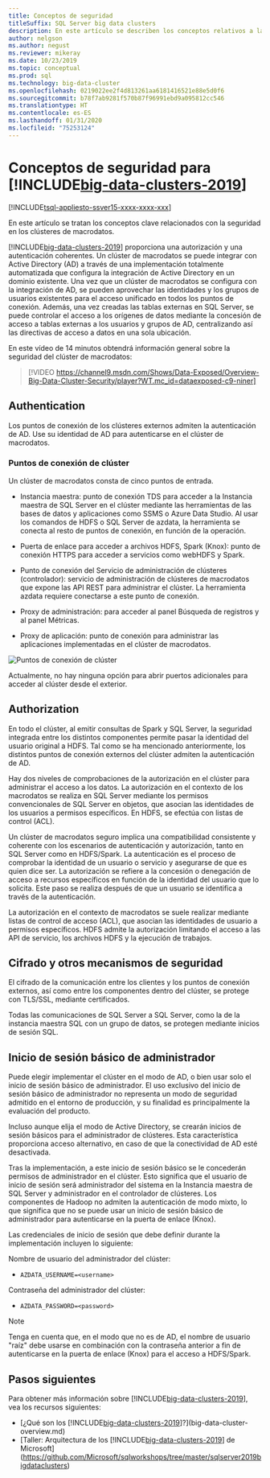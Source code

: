 ```yaml
---
title: Conceptos de seguridad
titleSuffix: SQL Server big data clusters
description: En este artículo se describen los conceptos relativos a la seguridad de los clústeres de macrodatos de SQL Server. Este contenido incluye la descripción de los puntos de conexión del clúster y la autenticación del clúster.
author: nelgson
ms.author: negust
ms.reviewer: mikeray
ms.date: 10/23/2019
ms.topic: conceptual
ms.prod: sql
ms.technology: big-data-cluster
ms.openlocfilehash: 0219022ee2f4d813261aa6181416521e88e5d0f6
ms.sourcegitcommit: b78f7ab9281f570b87f96991ebd9a095812cc546
ms.translationtype: HT
ms.contentlocale: es-ES
ms.lasthandoff: 01/31/2020
ms.locfileid: "75253124"
---
```

# <a name="security-concepts-for-big-data-clusters-2019"></a>Conceptos de seguridad para [!INCLUDE[big-data-clusters-2019](../includes/ssbigdataclusters-ss-nover.md)]

[!INCLUDE[tsql-appliesto-ssver15-xxxx-xxxx-xxx](../includes/tsql-appliesto-ssver15-xxxx-xxxx-xxx.md)]

En este artículo se tratan los conceptos clave relacionados con la seguridad en los clústeres de macrodatos.

[!INCLUDE[big-data-clusters-2019](../includes/ssbigdataclusters-ss-nover.md)] proporciona una autorización y una autenticación coherentes. Un clúster de macrodatos se puede integrar con Active Directory (AD) a través de una implementación totalmente automatizada que configura la integración de Active Directory en un dominio existente. Una vez que un clúster de macrodatos se configura con la integración de AD, se pueden aprovechar las identidades y los grupos de usuarios existentes para el acceso unificado en todos los puntos de conexión. Además, una vez creadas las tablas externas en SQL Server, se puede controlar el acceso a los orígenes de datos mediante la concesión de acceso a tablas externas a los usuarios y grupos de AD, centralizando así las directivas de acceso a datos en una sola ubicación.

En este vídeo de 14 minutos obtendrá información general sobre la seguridad del clúster de macrodatos:

> [!VIDEO https://channel9.msdn.com/Shows/Data-Exposed/Overview-Big-Data-Cluster-Security/player?WT.mc_id=dataexposed-c9-niner]


## <a name="authentication"></a>Authentication

Los puntos de conexión de los clústeres externos admiten la autenticación de AD. Use su identidad de AD para autenticarse en el clúster de macrodatos.

### <a name="cluster-endpoints"></a>Puntos de conexión de clúster

Un clúster de macrodatos consta de cinco puntos de entrada.

* Instancia maestra: punto de conexión TDS para acceder a la Instancia maestra de SQL Server en el clúster mediante las herramientas de las bases de datos y aplicaciones como SSMS o Azure Data Studio. Al usar los comandos de HDFS o SQL Server de azdata, la herramienta se conecta al resto de puntos de conexión, en función de la operación.

* Puerta de enlace para acceder a archivos HDFS, Spark (Knox): punto de conexión HTTPS para acceder a servicios como webHDFS y Spark.

* Punto de conexión del Servicio de administración de clústeres (controlador): servicio de administración de clústeres de macrodatos que expone las API REST para administrar el clúster. La herramienta azdata requiere conectarse a este punto de conexión.

* Proxy de administración: para acceder al panel Búsqueda de registros y al panel Métricas.

* Proxy de aplicación: punto de conexión para administrar las aplicaciones implementadas en el clúster de macrodatos.

![Puntos de conexión de clúster](media/concept-security/cluster_endpoints.png)

Actualmente, no hay ninguna opción para abrir puertos adicionales para acceder al clúster desde el exterior.

## <a name="authorization"></a>Authorization

En todo el clúster, al emitir consultas de Spark y SQL Server, la seguridad integrada entre los distintos componentes permite pasar la identidad del usuario original a HDFS. Tal como se ha mencionado anteriormente, los distintos puntos de conexión externos del clúster admiten la autenticación de AD.

Hay dos niveles de comprobaciones de la autorización en el clúster para administrar el acceso a los datos. La autorización en el contexto de los macrodatos se realiza en SQL Server mediante los permisos convencionales de SQL Server en objetos, que asocian las identidades de los usuarios a permisos específicos. En HDFS, se efectúa con listas de control (ACL).

Un clúster de macrodatos seguro implica una compatibilidad consistente y coherente con los escenarios de autenticación y autorización, tanto en SQL Server como en HDFS/Spark. La autenticación es el proceso de comprobar la identidad de un usuario o servicio y asegurarse de que es quien dice ser. La autorización se refiere a la concesión o denegación de acceso a recursos específicos en función de la identidad del usuario que lo solicita. Este paso se realiza después de que un usuario se identifica a través de la autenticación.

La autorización en el contexto de macrodatos se suele realizar mediante listas de control de acceso (ACL), que asocian las identidades de usuario a permisos específicos. HDFS admite la autorización limitando el acceso a las API de servicio, los archivos HDFS y la ejecución de trabajos.

## <a name="encryption-and-other-security-mechanisms"></a>Cifrado y otros mecanismos de seguridad

El cifrado de la comunicación entre los clientes y los puntos de conexión externos, así como entre los componentes dentro del clúster, se protege con TLS/SSL, mediante certificados.

Todas las comunicaciones de SQL Server a SQL Server, como la de la instancia maestra SQL con un grupo de datos, se protegen mediante inicios de sesión SQL.

## <a name="basic-administrator-login"></a>Inicio de sesión básico de administrador

Puede elegir implementar el clúster en el modo de AD, o bien usar solo el inicio de sesión básico de administrador. El uso exclusivo del inicio de sesión básico de administrador no representa un modo de seguridad admitido en el entorno de producción, y su finalidad es principalmente la evaluación del producto.

Incluso aunque elija el modo de Active Directory, se crearán inicios de sesión básicos para el administrador de clústeres. Esta característica proporciona acceso alternativo, en caso de que la conectividad de AD esté desactivada.

Tras la implementación, a este inicio de sesión básico se le concederán permisos de administrador en el clúster. Esto significa que el usuario de inicio de sesión será administrador del sistema en la Instancia maestra de SQL Server y administrador en el controlador de clústeres.
Los componentes de Hadoop no admiten la autenticación de modo mixto, lo que significa que no se puede usar un inicio de sesión básico de administrador para autenticarse en la puerta de enlace (Knox).

Las credenciales de inicio de sesión que debe definir durante la implementación incluyen lo siguiente:

Nombre de usuario del administrador del clúster:
 + `AZDATA_USERNAME=<username>`

Contraseña del administrador del clúster:  
 + `AZDATA_PASSWORD=<password>`

> [!NOTE]
> Tenga en cuenta que, en el modo que no es de AD, el nombre de usuario "raíz" debe usarse en combinación con la contraseña anterior a fin de autenticarse en la puerta de enlace (Knox) para el acceso a HDFS/Spark.

## <a name="next-steps"></a>Pasos siguientes

Para obtener más información sobre [!INCLUDE[big-data-clusters-2019](../includes/ssbigdataclusters-ss-nover.md)], vea los recursos siguientes:

- [¿Qué son los [!INCLUDE[big-data-clusters-2019](../includes/ssbigdataclusters-ver15.md)]?](big-data-cluster-overview.md)
- [Taller: Arquitectura de los [!INCLUDE[big-data-clusters-2019](../includes/ssbigdataclusters-ss-nover.md)] de Microsoft](https://github.com/Microsoft/sqlworkshops/tree/master/sqlserver2019bigdataclusters)
